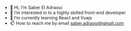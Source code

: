 - 👋 Hi, I’m Saber El Adraoui
- 👀 I’m interested in to a highly skilled front-end developer 
- 🌱 I’m currently learning React and Vuejs
- 📫 How to reach me by email saber.adraoui@gmail.com 

<!---
Saber4Dev/Saber4Dev is a ✨ special ✨ repository because its `README.md` (this file) appears on your GitHub profile.
You can click the Preview link to take a look at your changes.
--->
